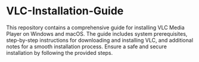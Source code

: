 # VLC-Installation-Guide
This repository contains a comprehensive guide for installing VLC Media Player on Windows and macOS. The guide includes system prerequisites, step-by-step instructions for downloading and installing VLC, and additional notes for a smooth installation process. Ensure a safe and secure installation by following the provided steps.
